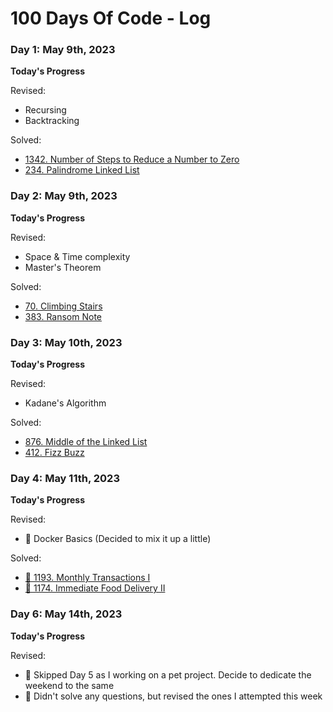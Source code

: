 # 100 Days Of Code - Log

### Day 1: May 9th, 2023

**Today's Progress**

Revised:
- Recursing
- Backtracking

Solved:
- [1342. Number of Steps to Reduce a Number to Zero](https://leetcode.com/problems/number-of-steps-to-reduce-a-number-to-zero/)
- [234. Palindrome Linked List](https://leetcode.com/problems/palindrome-linked-list/)

### Day 2: May 9th, 2023

**Today's Progress**

Revised:
- Space & Time complexity
- Master's Theorem

Solved:
- [70. Climbing Stairs](https://leetcode.com/problems/climbing-stairs/description/)
- [383. Ransom Note](https://leetcode.com/problems/ransom-note/)

### Day 3: May 10th, 2023

**Today's Progress**

Revised:
- Kadane's Algorithm

Solved:
- [876. Middle of the Linked List](https://leetcode.com/problems/middle-of-the-linked-list/)
- [412. Fizz Buzz](https://leetcode.com/problems/fizz-buzz/)

### Day 4: May 11th, 2023

**Today's Progress**

Revised:
- 📌 Docker Basics (Decided to mix it up a little)

Solved:
- [📌 1193. Monthly Transactions I](https://leetcode.com/problems/monthly-transactions-i/)
- [📌 1174. Immediate Food Delivery II](https://leetcode.com/problems/immediate-food-delivery-ii/)

### Day 6: May 14th, 2023

**Today's Progress**

Revised:
- 📌 Skipped Day 5 as I working on a pet project. Decide to dedicate the weekend to the same 
- 📌 Didn't solve any questions, but revised the ones I attempted this week
